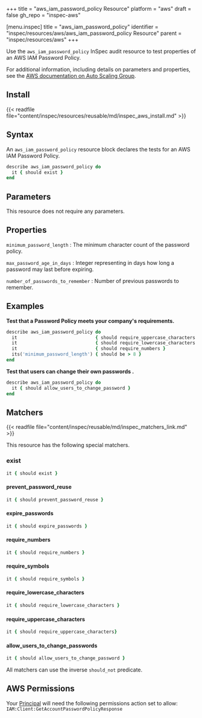 +++
title = "aws_iam_password_policy Resource"
platform = "aws"
draft = false
gh_repo = "inspec-aws"

[menu.inspec]
title = "aws_iam_password_policy"
identifier = "inspec/resources/aws/aws_iam_password_policy Resource"
parent = "inspec/resources/aws"
+++

Use the `aws_iam_password_policy` InSpec audit resource to test properties of an AWS IAM Password Policy.

For additional information, including details on parameters and properties, see the [AWS documentation on Auto Scaling Group](https://docs.aws.amazon.com/autoscaling/ec2/userguide/AutoScalingGroup.html).

## Install

{{< readfile file="content/inspec/resources/reusable/md/inspec_aws_install.md" >}}

## Syntax

An `aws_iam_password_policy` resource block declares the tests for an AWS IAM Password Policy.

```ruby
describe aws_iam_password_policy do
  it { should exist }
end
```

## Parameters

This resource does not require any parameters.

## Properties

`minimum_password_length`
: The minimum character count of the password policy.

`max_password_age_in_days`
: Integer representing in days how long a password may last before expiring.

`number_of_passwords_to_remember`
: Number of previous passwords to remember.

## Examples

**Test that a Password Policy meets your company's requirements.**

```ruby
describe aws_iam_password_policy do
  it                             { should require_uppercase_characters }
  it                             { should require_lowercase_characters }
  it                             { should require_numbers }
  its('minimum_password_length') { should be > 8 }
end
```

**Test that users can change their own passwords .**

```ruby
describe aws_iam_password_policy do
  it { should allow_users_to_change_password }
end
```

## Matchers

{{< readfile file="content/inspec/reusable/md/inspec_matchers_link.md" >}}

This resource has the following special matchers.

### exist

```ruby
it { should exist }
```

#### prevent_password_reuse
```ruby
it { should prevent_password_reuse }
```

#### expire_passwords 
```ruby
it { should expire_passwords }
```

#### require_numbers   
```ruby
it { should require_numbers }
```

#### require_symbols
```ruby
it { should require_symbols }
```

#### require_lowercase_characters
```ruby
it { should require_lowercase_characters }
```

#### require_uppercase_characters
```ruby
it { should require_uppercase_characters}
```

#### allow_users_to_change_passwords
```ruby
it { should allow_users_to_change_password }
```

All matchers can use the inverse `should_not` predicate.

## AWS Permissions

Your [Principal](https://docs.aws.amazon.com/IAM/latest/UserGuide/intro-structure.html#intro-structure-principal) will need the following permissions action set to allow: `IAM:Client:GetAccountPasswordPolicyResponse`
